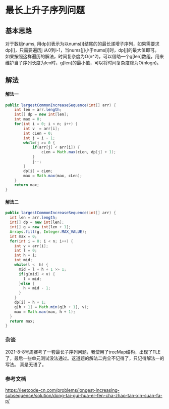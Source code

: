 # 最长上升子序列问题

## 基本思路
对于数组nums, 用dp[i]表示为以nums[i]结尾的的最长递增子序列，如果需要求dp[i]，只需要遍历j 从0到i-1，当nums[j]小于nums[i]时，dp[j]的最大值即可。
如果按照这样遍历的解法，时间复杂度为O(n^2)，可以借助一个g[len]数组，用来维护当子序列长度为len时，g[len]的最小值，可以将时间复杂度降为O(nlogn)。

## 解法

#### 解法一
```java
public largestCommonIncreaseSequence(int[] arr) {
    int len = arr.length;
    int[] dp = new int[len];
    int max = 0;
    for(int i = 0; i < n; i++) {
        int v  = arr[i];
        int cLen = 0;
        int j = i - 1;
        while(j >= 0 {
            if(arr[j] < arr[i]) {
                cLen = Math.max(cLen, dp[j] + 1);
            }
            j--;
        }
        dp[i] = cLen;
        max = Math.max(max, cLen);
    }
    return max;
}
```

#### 解法二
```java
public largestCommonIncreaseSequence(int[] arr) {
  int len = arr.length;
  int[] dp = new int[len];
  int[] g = new int[len + 1];
  Arrays.fill(g, Integer.MAX_VALUE);
  int max = 0;
  for(int i = 0; i < n; i++) {
    int v = arr[i];
    int l = 0;
    int h = i;
    int mid;
    while(l <  h) {
      mid = l + h + 1 >> 1;
      if(g[mid] < v) {
        l = mid;
      }else {
        h = mid - 1;
      }
    }
    dp[i] = h + 1;
    g[h + 1] = Math.min(g[h + 1], v);
    max = Math.max(max, h + 1);
  }
  return max;
}
```

### 杂谈
2021-8-8号周赛考了一套最长子序列问题，我使用了treeMap结构，出现了TLE了，最后一些单元测试没法通过。这道题的解法二完全不记得了，只记得解法一的写法。
真是无语了。

### 参考文档
https://leetcode-cn.com/problems/longest-increasing-subsequence/solution/dong-tai-gui-hua-er-fen-cha-zhao-tan-xin-suan-fa-p/
